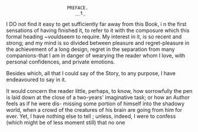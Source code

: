                            PREFACE.
                              __t_




  I   DO   not find it easy to get sufficiently far away from this
Book, i n the first sensations of having finished it, to refer to it
with the composure which this formal heading ~vouldseem to
require.    My interest in it, is so recent and strong; and my
mind is so divided between pleasure and regret-pleasure          in
the achievement of a long design, regret in the separation
from many companions-that        I am in danger of wearying the
reader whom I love, with personal confidences, and private
emotions.

  Besides which, all that I could say of the Story, to any
purpose, I have endeavoured to say in it.

  It would concern the reader little, perhaps, to know, how
sorrowfully the pen is laid down at the close of a two-years'
imaginative task; or how an Author feels as if he were dis-
missing some portion of himself into the shadowy world, when
a crowd of the creatures of his brain are going from him for
ever. Yet, I have nothing else to tell ; unless, indeed, I were
to confess (which might be of less moment still) that no one
